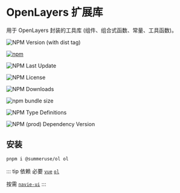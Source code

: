# OpenLayers 扩展库

用于 OpenLayers 封装的工具库 (组件、组合式函数、常量、工具函数)。

<div class="flex flex-wrap gap-2">

![NPM Version (with dist tag)](https://img.shields.io/npm/v/%40summeruse%2Fol/beta)

[![npm](https://img.shields.io/npm/v/@summeruse/ol)](https://www.npmjs.com/package/@summeruse/ol)

![NPM Last Update](https://img.shields.io/npm/last-update/%40summeruse%2Fol)

![NPM License](https://img.shields.io/npm/l/%40summeruse%2Fol)

![NPM Downloads](https://img.shields.io/npm/dy/%40summeruse%2Fol)

![npm bundle size](https://img.shields.io/bundlephobia/minzip/%40summeruse%2Fol)

![NPM Type Definitions](https://img.shields.io/npm/types/%40summeruse%2Fol)

![NPM (prod) Dependency Version](https://img.shields.io/npm/dependency-version/%40summeruse%2Fol/vue)

</div>

## 安装

```bash
pnpm i @summeruse/ol ol
```

::: tip 依赖
必要 [`vue`](https://cn.vuejs.org/) [`ol`](https://openlayers.org/)

按需 [`navie-ui`](https://www.naiveui.com/)
:::
